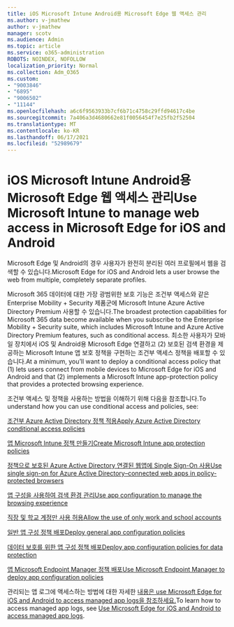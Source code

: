 ```yaml
---
title: iOS Microsoft Intune Android용 Microsoft Edge 웹 액세스 관리
ms.author: v-jmathew
author: v-jmathew
manager: scotv
ms.audience: Admin
ms.topic: article
ms.service: o365-administration
ROBOTS: NOINDEX, NOFOLLOW
localization_priority: Normal
ms.collection: Adm_O365
ms.custom:
- "9003846"
- "6895"
- "9006502"
- "11144"
ms.openlocfilehash: a6c6f9563933b7cf6b71c4758c29ffd94617c4be
ms.sourcegitcommit: 7a406a3d4680662e81f0056454f7e25fb2f52504
ms.translationtype: MT
ms.contentlocale: ko-KR
ms.lasthandoff: 06/17/2021
ms.locfileid: "52989679"
---
```

# <a name="use-microsoft-intune-to-manage-web-access-in-microsoft-edge-for-ios-and-android"></a><span data-ttu-id="3623e-102">iOS Microsoft Intune Android용 Microsoft Edge 웹 액세스 관리</span><span class="sxs-lookup"><span data-stu-id="3623e-102">Use Microsoft Intune to manage web access in Microsoft Edge for iOS and Android</span></span>

<span data-ttu-id="3623e-103">Microsoft Edge 및 Android의 경우 사용자가 완전히 분리된 여러 프로필에서 웹을 검색할 수 있습니다.</span><span class="sxs-lookup"><span data-stu-id="3623e-103">Microsoft Edge for iOS and Android lets a user browse the web from multiple, completely separate profiles.</span></span>

<span data-ttu-id="3623e-104">Microsoft 365 데이터에 대한 가장 광범위한 보호 기능은 조건부 액세스와 같은 Enterprise Mobility + Security 제품군에 Microsoft Intune Azure Active Directory Premium 사용할 수 있습니다.</span><span class="sxs-lookup"><span data-stu-id="3623e-104">The broadest protection capabilities for Microsoft 365 data become available when you subscribe to the Enterprise Mobility + Security suite, which includes Microsoft Intune and Azure Active Directory Premium features, such as conditional access.</span></span> <span data-ttu-id="3623e-105">최소한 사용자가 모바일 장치에서 iOS 및 Android용 Microsoft Edge 연결하고 (2) 보호된 검색 환경을 제공하는 Microsoft Intune 앱 보호 정책을 구현하는 조건부 액세스 정책을 배포할 수 있습니다.</span><span class="sxs-lookup"><span data-stu-id="3623e-105">At a minimum, you’ll want to deploy a conditional access policy that (1) lets users connect from mobile devices to Microsoft Edge for iOS and Android and that (2) implements a Microsoft Intune app-protection policy that provides a protected browsing experience.</span></span>

<span data-ttu-id="3623e-106">조건부 액세스 및 정책을 사용하는 방법을 이해하기 위해 다음을 참조합니다.</span><span class="sxs-lookup"><span data-stu-id="3623e-106">To understand how you can use conditional access and policies, see:</span></span>

[<span data-ttu-id="3623e-107">조건부 Azure Active Directory 정책 적용</span><span class="sxs-lookup"><span data-stu-id="3623e-107">Apply Azure Active Directory conditional access policies</span></span>](https://go.microsoft.com/fwlink/?linkid=2132481)

[<span data-ttu-id="3623e-108">앱 Microsoft Intune 정책 만들기</span><span class="sxs-lookup"><span data-stu-id="3623e-108">Create Microsoft Intune app protection policies</span></span>](https://go.microsoft.com/fwlink/?linkid=2132651)

[<span data-ttu-id="3623e-109">정책으로 보호된 Azure Active Directory 연결된 웹앱에 Single Sign-On 사용</span><span class="sxs-lookup"><span data-stu-id="3623e-109">Use single sign-on for Azure Active Directory–connected web apps in policy-protected browsers</span></span>](https://go.microsoft.com/fwlink/?linkid=2132482)

[<span data-ttu-id="3623e-110">앱 구성을 사용하여 검색 환경 관리</span><span class="sxs-lookup"><span data-stu-id="3623e-110">Use app configuration to manage the browsing experience</span></span>](https://go.microsoft.com/fwlink/?linkid=2132483)

[<span data-ttu-id="3623e-111">직장 및 학교 계정만 사용 허용</span><span class="sxs-lookup"><span data-stu-id="3623e-111">Allow the use of only work and school accounts</span></span>](https://go.microsoft.com/fwlink/?linkid=2132652)

[<span data-ttu-id="3623e-112">일반 앱 구성 정책 배포</span><span class="sxs-lookup"><span data-stu-id="3623e-112">Deploy general app configuration policies</span></span>](https://go.microsoft.com/fwlink/?linkid=2132653)

[<span data-ttu-id="3623e-113">데이터 보호를 위한 앱 구성 정책 배포</span><span class="sxs-lookup"><span data-stu-id="3623e-113">Deploy app configuration policies for data protection</span></span>](https://go.microsoft.com/fwlink/?linkid=2132654)

[<span data-ttu-id="3623e-114">앱 Microsoft Endpoint Manager 정책 배포</span><span class="sxs-lookup"><span data-stu-id="3623e-114">Use Microsoft Endpoint Manager to deploy app configuration policies</span></span>](https://go.microsoft.com/fwlink/?linkid=2132707)

<span data-ttu-id="3623e-115">관리되는 앱 로그에 액세스하는 방법에 대한 자세한 [내용은 use Microsoft Edge for iOS and Android to access managed app logs을 참조하세요.](https://go.microsoft.com/fwlink/?linkid=2132578)</span><span class="sxs-lookup"><span data-stu-id="3623e-115">To learn how to access managed app logs, see [Use Microsoft Edge for iOS and Android to access managed app logs](https://go.microsoft.com/fwlink/?linkid=2132578).</span></span>
